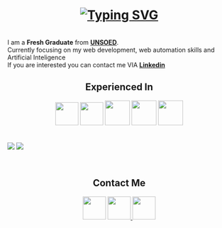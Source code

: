 <h1 align = 'center'>
<a href="https://github.com/EvanBenyamin"><img src="https://readme-typing-svg.demolab.com?font=Roboto&weight=900&size=33&pause=1000&color=0ECF8D&background=7B7B7B00&width=458&height=100&lines=WELCOME+TO+EVAN'S+PAGE!;+++++LET'S+GET+CONNECTED!" alt="Typing SVG" /></a>
</h1>
<br>
I am a <b>Fresh Graduate</b> from <a href = "https://www.unsoed.ac.id"><b>UNSOED</b></a>.
<br>Currently focusing on my web development, web automation skills and Artificial Inteligence<br>
If you are interested you can contact me VIA <a href = "https://www.linkedin.com/in/evan-benyamin"><b>Linkedin</b></a>
</div>
<div id="experience" align="center">
   <h2> Experienced In </h2> 
   <img width ="52px" src = "https://github.com/user-attachments/assets/b54e7f58-bc17-4ecc-aca0-790fc8c8280b"/> 
   <img width ="52px" src = "https://github.com/user-attachments/assets/864941d3-b8e8-4e0f-b649-3ad03fc50b9e"/>
   <img width ="56px" src = "https://github.com/user-attachments/assets/6e9b3d85-026b-442b-bd23-251ec65b092d"/>
   <img width ="56px" src = "https://github.com/user-attachments/assets/36123ba7-17c8-4506-b1bc-2c7e071bc5f7"/>
   <img width ="56px" src = "https://github.com/user-attachments/assets/efd86969-b30a-49dd-86af-c6c494656b19"/>
</div> 

<br>
<br> 

<div id = "cards">
   <a href="https://github.com/EvanBenyamin"></a>
   <img align = "center" src="https://github-readme-stats.vercel.app/api/top-langs/?username=EvanBenyamin&layout=donut-vertical&theme=merko"/>
   <img align = "center" src="https://github-readme-stats-eight-theta.vercel.app/api?username=EvanBenyamin&show_icons=true&theme=onedark&include_all_commits=true&count_private=true"/>
</div>

<br>
<br> 

<div id="social" align="center">
   <h2> Contact Me </h2> 
   <a href = "https://www.linkedin.com/in/evan-benyamin"> <img width ="52px" src ="https://github.com/user-attachments/assets/ca466415-e4a8-4a4f-b3c8-1387cca82f55"/></a>
   <a href = "https://www.instagram.com/evantobing09"> <img width ="52px" src ="https://github.com/user-attachments/assets/9b6f9b7a-2bf3-476b-9e34-583b08614819"/> 
   </a>
   <a href = "mailto:evanbenyamin@gmail.com"><img width ="52px" src ="https://github.com/user-attachments/assets/95c6c093-2966-48a7-ba66-2282d28b6e20"/></a>
 






